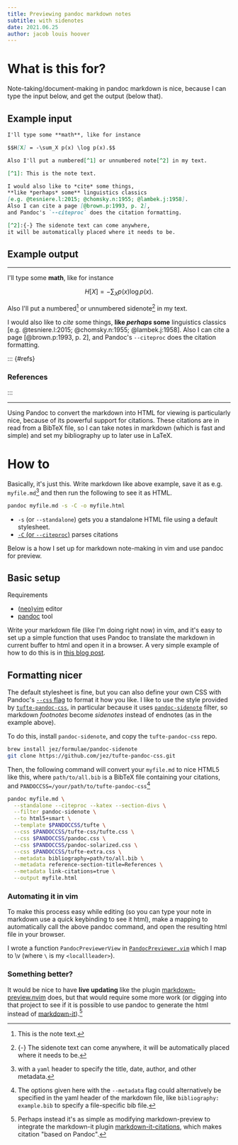 ```yaml
---
title: Previewing pandoc markdown notes
subtitle: with sidenotes
date: 2021.06.25
author: jacob louis hoover
---
```


# What is this for?

Note-taking/document-making in pandoc markdown is nice, because I can type the input below, and get the output (below that).

## Example input

```markdown
I'll type some **math**, like for instance

$$H[X] = -\sum_X p(x) \log p(x).$$

Also I'll put a numbered[^1] or unnumbered note[^2] in my text.

[^1]: This is the note text.

I would also like to *cite* some things,
**like *perhaps* some** linguistics classics
[e.g. @tesniere.l:2015; @chomsky.n:1955; @lambek.j:1958].
Also I can cite a page [@brown.p:1993, p. 2],
and Pandoc's `--citeproc` does the citation formatting.

[^2]:{-} The sidenote text can come anywhere,
it will be automatically placed where it needs to be.
```

## Example output

---

I'll type some **math**, like for instance

$$H[X] = -\sum_X p(x) \log p(x).$$

Also I'll put a numbered[^1] or unnumbered sidenote[^2] in my text.

[^1]: This is the note text.

I would also like to *cite* some things,
**like *perhaps* some** linguistics classics
[e.g. @tesniere.l:2015; @chomsky.n:1955; @lambek.j:1958].
Also I can cite a page [@brown.p:1993, p. 2],
and Pandoc's `--citeproc` does the citation formatting.

[^2]:{-} The sidenote text can come anywhere,
it will be automatically placed where it needs to be.

::: {#refs}
### References
:::

---


Using Pandoc to convert the markdown into HTML for viewing is particularly nice, because of its powerful support for citations.  These citations are in read from a BibTeX file, so I can take notes in markdown (which is fast and simple) and set my bibliography up to later use in LaTeX.


# How to

Basically, it's just this.  Write markdown like above example, save it as e.g. `myfile.md`[^yaml-header] and then run the following to see it as HTML.
```zsh
pandoc myfile.md -s -C -o myfile.html
```

- `-s` (or `--standalone`) gets you a standalone HTML file using a default stylesheet.
- [`-C` (or `--citeproc`)](https://pandoc.org/MANUAL.html#citations) parses citations

Below is a how I set up for markdown note-making in vim and use pandoc for preview.

[^yaml-header]: with a `yaml` header to specify the title, date, author, and other metadata.

## Basic setup

Requirements

- ([neo](https://neovim.io/))[vim](https://www.vim.org/) editor
- [pandoc](https://pandoc.org/index.html) tool

Write your markdown file (like I'm doing right now) in vim, and it's easy to set up a simple function that uses Pandoc to translate the markdown in current buffer to html and open it in a browser.
A very simple example of how to do this is in [this blog post](http://subhadig.net/preview-markdown-files-from-vim-the-easy-way.html).


## Formatting nicer

The default stylesheet is fine, but you can also define your own CSS with Pandoc's [`--css` flag](https://pandoc.org/MANUAL.html#option--css) to format it how you like. I like to use the style provided by [`tufte-pandoc-css`](https://github.com/jez/tufte-pandoc-css), in particular because it uses [`pandoc-sidenote`](https://github.com/jez/pandoc-sidenote) filter, so markdown _footnotes_ become _sidenotes_ instead of endnotes (as in the example above).

To do this, install `pandoc-sidenote`, and copy the `tufte-pandoc-css` repo.

```bash
brew install jez/formulae/pandoc-sidenote
git clone https://github.com/jez/tufte-pandoc-css.git
```

Then, the following command will convert your `myfile.md` to nice HTML5 like this, where `path/to/all.bib` is a BibTeX file containing your citations, and `PANDOCCSS=/your/path/to/tufte-pandoc-css`[^metadata]

```bash
pandoc myfile.md \
  --standalone --citeproc --katex --section-divs \
  --filter pandoc-sidenote \
  --to html5+smart \
  --template $PANDOCCSS/tufte \
  --css $PANDOCCSS/tufte-css/tufte.css \
  --css $PANDOCCSS/pandoc.css \
  --css $PANDOCCSS/pandoc-solarized.css \
  --css $PANDOCCSS/tufte-extra.css \
  --metadata bibliography=path/to/all.bib \
  --metadata reference-section-title=References \
  --metadata link-citations=true \
  --output myfile.html
```

[^metadata]: The options given here with the `--metadata` flag could alternatively be specified in the yaml header of the markdown file, like `bibliography: example.bib` to specify a file-specific bib file.

### Automating it in vim

To make this process easy while editing (so you can type your note in markdown use a quick keybinding to see it html), make a mapping to automatically call the above pandoc command, and open the resulting html file in your browser.

I wrote a function `PandocPreviewerView` in [`PandocPreviewer.vim`](../plugin/PandocPreviewer.vim) which I map to <key>\\</key><key>v</key> (where `\` is my `<locallleader>`).


### Something better?

It would be nice to have **live updating** like the plugin [markdown-preview.nvim](https://github.com/iamcco/markdown-preview.nvim) does, but that would require some more work (or digging into that project to see if it is possible to use pandoc to generate the html instead of [markdown-it](https://github.com/markdown-it/markdown-it)).[^mdit-cites]

[^mdit-cites]: Perhaps instead it's as simple as modifying markdown-preview to integrate the markdown-it plugin [markdown-it-citations](https://github.com/martinring/markdown-it-citations), which makes citation "based on Pandoc".
